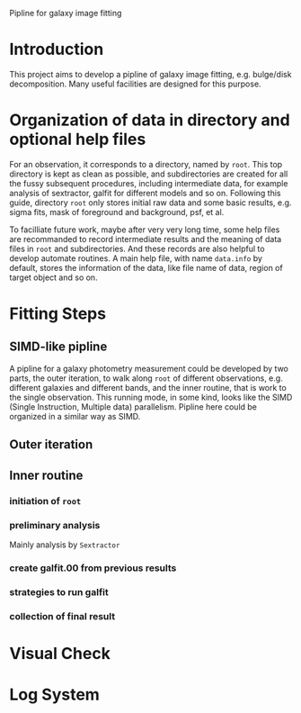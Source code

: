 Pipline for galaxy image fitting

# Introduction
This project aims to develop a pipline of galaxy image fitting, e.g. bulge/disk decomposition. Many useful facilities are designed for this purpose.

# Organization of data in directory and optional help files
For an observation, it corresponds to a directory, named by `root`. This top directory is kept as clean as possible, and subdirectories are created for all the fussy subsequent procedures, including intermediate data, for example analysis of sextractor, galfit for different models and so on. Following this guide, directory `root` only stores initial raw data and some basic results, e.g. sigma fits, mask of foreground and background, psf, et al.

To facilliate future work, maybe after very very long time, some help files are recommanded to record intermediate results and the meaning of data files in `root` and subdirectories. And these records are also helpful to develop automate routines. A main help file, with name `data.info` by default, stores the information of the data, like file name of data, region of target object and so on.

# Fitting Steps

## SIMD-like pipline
A pipline for a galaxy photometry measurement could be developed by two parts, the outer iteration, to walk along `root` of different observations, e.g. different galaxies and different bands, and the inner routine, that is work to the single observation. This running mode, in some kind, looks like the SIMD (Single Instruction, Multiple data) parallelism. Pipline here could be organized in a similar way as SIMD.

## Outer iteration

## Inner routine

### initiation of `root`

### preliminary analysis
Mainly analysis by `Sextractor`

### create galfit.00 from previous results

### strategies to run galfit

### collection of final result

# Visual Check

# Log System
